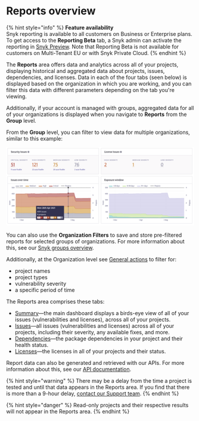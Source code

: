 # Reports overview

{% hint style="info" %}
**Feature availability**\
Snyk reporting is available to all customers on Business or Enterprise plans. To get access to the **Reporting Beta** tab, a Snyk admin can activate the reporting in [Snyk Preview](https://docs.snyk.io/features/user-and-group-management/managing-settings/snyk-preview). Note that Reporting Beta is not available for customers on Multi-Tenant EU or with Snyk Private Cloud.
{% endhint %}

The **Reports** area offers data and analytics across all of your projects, displaying historical and aggregated data about projects, issues, dependencies, and licenses. Data in each of the four tabs (seen below) is displayed based on the organization in which you are working, and you can filter this data with different parameters depending on the tab you're viewing.

Additionally, if your account is managed with groups, aggregated data for all of your organizations is displayed when you navigate to **Reports** from the **Group** level.

From the **Group** level, you can filter to view data for multiple organizations, similar to this example:

![](../../.gitbook/assets/mceclip0-28-.png)

You can also use the **Organization Filters** to save and store pre-filtered reports for selected groups of organizations. For more information about this, see our [Snyk groups overview](../user-and-group-management/managing-groups-and-organizations/snyk-groups-overview.md).

Additionally, at the Organization level see [General actions](general-actions.md) to filter for:

* project names
* project types
* vulnerability severity
* a specific period of time

The Reports area comprises these tabs:

* [Summary](summary-tab.md)—the main dashboard displays a birds-eye view of all of your issues (vulnerabilities and licenses), across all of your projects.
* [Issues](issues-tab.md)—all issues (vulnerabilities and licenses) across all of your projects, including their severity, any available fixes, and more.
* [Dependencies](dependencies-tab.md)—the package dependencies in your project and their health status.
* [Licenses](licenses-tab.md)—the licenses in all of your projects and their status.

Report data can also be generated and retrieved with our APIs. For more information about this, see our [API documentation](https://snyk.docs.apiary.io/#introduction).

{% hint style="warning" %}
There may be a delay from the time a project is tested and until that data appears in the Reports area. If you find that there is more than a 9-hour delay, [contact our Support team](https://support.snyk.io/hc/en-us/requests/new).
{% endhint %}

{% hint style="danger" %}
Read-only projects and their respective results will not appear in the Reports area.
{% endhint %}
